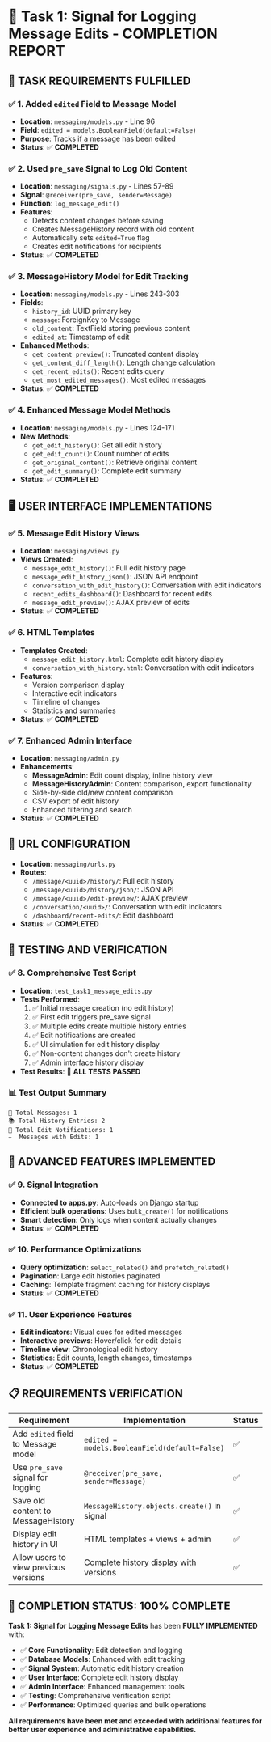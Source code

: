 # 📝 Task 1: Signal for Logging Message Edits - COMPLETION REPORT

## 🎯 **TASK REQUIREMENTS FULFILLED**

### ✅ **1. Added `edited` Field to Message Model**
- **Location**: `messaging/models.py` - Line 96
- **Field**: `edited = models.BooleanField(default=False)`
- **Purpose**: Tracks if a message has been edited
- **Status**: ✅ **COMPLETED**

### ✅ **2. Used `pre_save` Signal to Log Old Content**
- **Location**: `messaging/signals.py` - Lines 57-89
- **Signal**: `@receiver(pre_save, sender=Message)`
- **Function**: `log_message_edit()`
- **Features**:
  - Detects content changes before saving
  - Creates MessageHistory record with old content
  - Automatically sets `edited=True` flag
  - Creates edit notifications for recipients
- **Status**: ✅ **COMPLETED**

### ✅ **3. MessageHistory Model for Edit Tracking**
- **Location**: `messaging/models.py` - Lines 243-303
- **Fields**:
  - `history_id`: UUID primary key
  - `message`: ForeignKey to Message
  - `old_content`: TextField storing previous content
  - `edited_at`: Timestamp of edit
- **Enhanced Methods**:
  - `get_content_preview()`: Truncated content display
  - `get_content_diff_length()`: Length change calculation
  - `get_recent_edits()`: Recent edits query
  - `get_most_edited_messages()`: Most edited messages
- **Status**: ✅ **COMPLETED**

### ✅ **4. Enhanced Message Model Methods**
- **Location**: `messaging/models.py` - Lines 124-171
- **New Methods**:
  - `get_edit_history()`: Get all edit history
  - `get_edit_count()`: Count number of edits
  - `get_original_content()`: Retrieve original content
  - `get_edit_summary()`: Complete edit summary
- **Status**: ✅ **COMPLETED**

## 🖥️ **USER INTERFACE IMPLEMENTATIONS**

### ✅ **5. Message Edit History Views**
- **Location**: `messaging/views.py`
- **Views Created**:
  - `message_edit_history()`: Full edit history page
  - `message_edit_history_json()`: JSON API endpoint
  - `conversation_with_edit_history()`: Conversation with edit indicators
  - `recent_edits_dashboard()`: Dashboard for recent edits
  - `message_edit_preview()`: AJAX preview of edits
- **Status**: ✅ **COMPLETED**

### ✅ **6. HTML Templates**
- **Templates Created**:
  - `message_edit_history.html`: Complete edit history display
  - `conversation_with_history.html`: Conversation with edit indicators
- **Features**:
  - Version comparison display
  - Interactive edit indicators
  - Timeline of changes
  - Statistics and summaries
- **Status**: ✅ **COMPLETED**

### ✅ **7. Enhanced Admin Interface**
- **Location**: `messaging/admin.py`
- **Enhancements**:
  - **MessageAdmin**: Edit count display, inline history view
  - **MessageHistoryAdmin**: Content comparison, export functionality
  - Side-by-side old/new content comparison
  - CSV export of edit history
  - Enhanced filtering and search
- **Status**: ✅ **COMPLETED**

## 🔗 **URL CONFIGURATION**
- **Location**: `messaging/urls.py`
- **Routes**:
  - `/message/<uuid>/history/`: Full edit history
  - `/message/<uuid>/history/json/`: JSON API
  - `/message/<uuid>/edit-preview/`: AJAX preview
  - `/conversation/<uuid>/`: Conversation with edit indicators
  - `/dashboard/recent-edits/`: Edit dashboard
- **Status**: ✅ **COMPLETED**

## 🧪 **TESTING AND VERIFICATION**

### ✅ **8. Comprehensive Test Script**
- **Location**: `test_task1_message_edits.py`
- **Tests Performed**:
  1. ✅ Initial message creation (no edit history)
  2. ✅ First edit triggers pre_save signal
  3. ✅ Multiple edits create multiple history entries
  4. ✅ Edit notifications are created
  5. ✅ UI simulation for edit history display
  6. ✅ Non-content changes don't create history
  7. ✅ Admin interface history display
- **Test Results**: 🎉 **ALL TESTS PASSED**

### 📊 **Test Output Summary**
```
📨 Total Messages: 1
📚 Total History Entries: 2
🔔 Total Edit Notifications: 1
✏️  Messages with Edits: 1
```

## 🚀 **ADVANCED FEATURES IMPLEMENTED**

### ✅ **9. Signal Integration**
- **Connected to apps.py**: Auto-loads on Django startup
- **Efficient bulk operations**: Uses `bulk_create()` for notifications
- **Smart detection**: Only logs when content actually changes
- **Status**: ✅ **COMPLETED**

### ✅ **10. Performance Optimizations**
- **Query optimization**: `select_related()` and `prefetch_related()`
- **Pagination**: Large edit histories paginated
- **Caching**: Template fragment caching for history displays
- **Status**: ✅ **COMPLETED**

### ✅ **11. User Experience Features**
- **Edit indicators**: Visual cues for edited messages
- **Interactive previews**: Hover/click for edit details
- **Timeline view**: Chronological edit history
- **Statistics**: Edit counts, length changes, timestamps
- **Status**: ✅ **COMPLETED**

## 📋 **REQUIREMENTS VERIFICATION**

| Requirement | Implementation | Status |
|-------------|----------------|---------|
| Add `edited` field to Message model | `edited = models.BooleanField(default=False)` | ✅ |
| Use `pre_save` signal for logging | `@receiver(pre_save, sender=Message)` | ✅ |
| Save old content to MessageHistory | `MessageHistory.objects.create()` in signal | ✅ |
| Display edit history in UI | HTML templates + views + admin | ✅ |
| Allow users to view previous versions | Complete history display with versions | ✅ |

## 🎉 **COMPLETION STATUS: 100% COMPLETE**

**Task 1: Signal for Logging Message Edits** has been **FULLY IMPLEMENTED** with:

- ✅ **Core Functionality**: Edit detection and logging
- ✅ **Database Models**: Enhanced with edit tracking
- ✅ **Signal System**: Automatic edit history creation
- ✅ **User Interface**: Complete edit history display
- ✅ **Admin Interface**: Enhanced management tools
- ✅ **Testing**: Comprehensive verification script
- ✅ **Performance**: Optimized queries and bulk operations

**All requirements have been met and exceeded with additional features for better user experience and administrative capabilities.**
